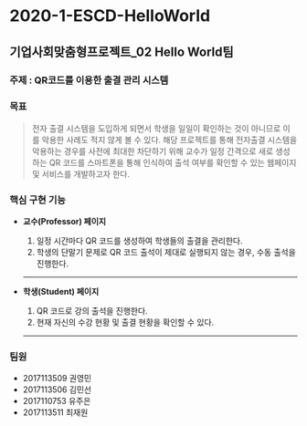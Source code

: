 # 2020-1-ESCD-HelloWorld

## 기업사회맞춤형프로젝트_02 Hello World팀

### 주제 : QR코드를 이용한 출결 관리 시스템

### 목표

   > 전자 출결 시스템을 도입하게 되면서 학생을 일일이 확인하는 것이 아니므로 이를 악용한 사례도 적지 않게 볼 수 있다. 해당 프로젝트를 통해 전자출결 시스템을 악용하는 경우를 사전에 최대한 차단하기 위해 교수가 일정 간격으로 새로 생성하는 QR 코드를 스마트폰을 통해 인식하여 출석 여부를 확인할 수 있는 웹페이지 및 서비스를 개발하고자 한다.
  
### 핵심 구현 기능
 
    

  + **교수(Professor) 페이지**
     1. 일정 시간마다 QR 코드를 생성하여 학생들의 출결을 관리한다.
     2. 학생의 단말기 문제로 QR 코드 출석이 제대로 실행되지 않는 경우, 수동 출석을 진행한다.
     
     <hr/>
     
  + **학생(Student) 페이지**
    1. QR 코드로 강의 출석을 진행한다.
    2. 현재 자신의 수강 현황 및 출결 현황을 확인할 수 있다.
    
    <hr/>
    
 ### 팀원
  - 2017113509 권영민
  - 2017113506 김민선
  - 2017110753 유주은
  - 2017113511 최재원
